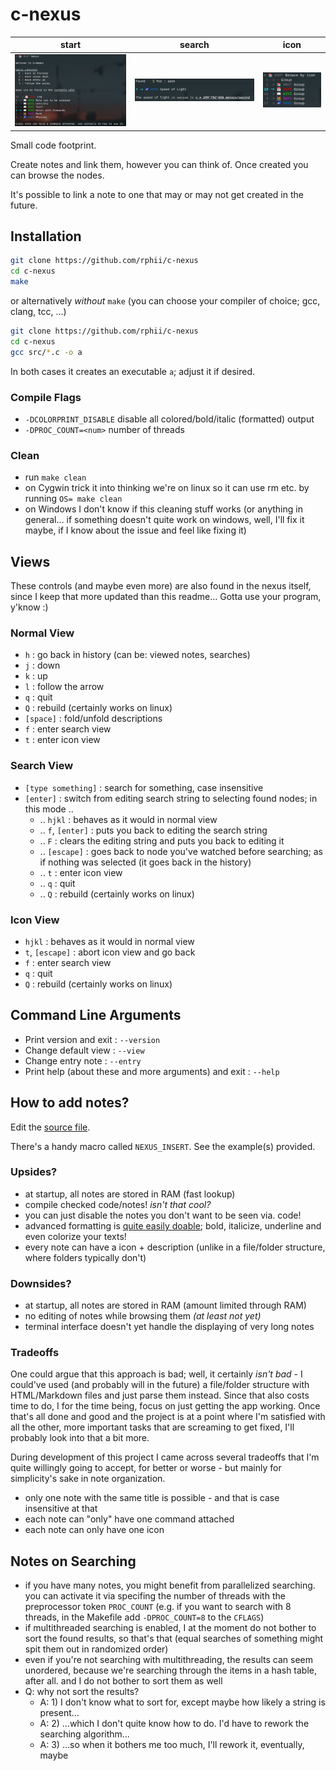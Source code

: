# c-nexus

| start                      | search                       | icon                     |
| ---                        | ---                          | ---                      |
| ![start](images/start.png) | ![search](images/search.png) | ![icon](images/icon.png) |

Small code footprint.

Create notes and link them, however you can think of. Once created you can browse the nodes.

It's possible to link a note to one that may or may not get created in the future.

## Installation

```sh
git clone https://github.com/rphii/c-nexus
cd c-nexus
make
```

or alternatively *without* `make` (you can choose your compiler of choice; gcc, clang, tcc, ...)

```sh
git clone https://github.com/rphii/c-nexus
cd c-nexus
gcc src/*.c -o a
```

In both cases it creates an executable `a`; adjust it if desired.

### Compile Flags

- `-DCOLORPRINT_DISABLE` disable all colored/bold/italic (formatted) output
- `-DPROC_COUNT=<num>` number of threads

### Clean

- run `make clean`
- on Cygwin trick it into thinking we're on linux so it can use rm etc. by running `OS= make clean`
- on Windows I don't know if this cleaning stuff works (or anything in general... if something
  doesn't quite work on windows, well, I'll fix it maybe, if I know about the issue and feel like
  fixing it)

## Views

These controls (and maybe even more) are also found in the nexus itself, since I keep that more
updated than this readme... Gotta use your program, y'know :)

### Normal View
- ``h`` : go back in history (can be: viewed notes, searches)
- ``j`` : down
- ``k`` : up
- ``l`` : follow the arrow
- ``q`` : quit
- ``Q`` : rebuild (certainly works on linux)
- ``[space]`` : fold/unfold descriptions
- ``f`` : enter search view
- ``t`` : enter icon view

### Search View
- ``[type something]`` : search for something, case insensitive
- ``[enter]`` : switch from editing search string to selecting found nodes; in this mode ..
    - .. `hjkl` : behaves as it would in normal view
    - .. `f`, `[enter]` : puts you back to editing the search string
    - .. `F` : clears the editing string and puts you back to editing it
    - .. `[escape]` : goes back to node you've watched before searching; as if nothing was
      selected (it goes back in the history)
    - .. ``t`` : enter icon view
    - .. ``q`` : quit
    - .. ``Q`` : rebuild (certainly works on linux)

### Icon View
- `hjkl` : behaves as it would in normal view
- ``t``, `[escape]` : abort icon view and go back
- ``f`` : enter search view
- ``q`` : quit
- ``Q`` : rebuild (certainly works on linux)

## Command Line Arguments

- Print version and exit : `--version`
- Change default view : `--view`
- Change entry note : `--entry`
- Print help (about these and more arguments) and exit : `--help`

## How to add notes?

Edit the [source file](src/content.c).

There's a handy macro called `NEXUS_INSERT`. See the example(s) provided.

### Upsides?
- at startup, all notes are stored in RAM (fast lookup)
- compile checked code/notes! _isn't that cool?_
- you can just disable the notes you don't want to be seen via. code!
- advanced formatting is [quite easily doable](src/colorprint.h); bold, italicize, underline and even colorize your texts!
- every note can have a icon + description (unlike in a file/folder structure, where folders typically don't)

### Downsides?
- at startup, all notes are stored in RAM (amount limited through RAM)
- no editing of notes while browsing them _(at least not yet)_
- terminal interface doesn't yet handle the displaying of very long notes

### Tradeoffs

One could argue that this approach is bad; well, it certainly
_isn't bad_ - I could've used (and probably will in the future) a file/folder structure with
HTML/Markdown files and just parse them instead. Since that also costs time to do, I for the time being,
focus on just getting the app working. Once that's all done and good and the project is at a point
where I'm satisfied with all the other, more important tasks that are screaming to get fixed, I'll
probably look into that a bit more.

During development of this project I came across several tradeoffs that I'm quite willingly going to
accept, for better or worse - but mainly for simplicity's sake in note organization.

- only one note with the same title is possible - and that is case insensitive at that
- each note can "only" have one command attached
- each note can only have one icon

## Notes on Searching
- if you have many notes, you might benefit from parallelized searching. you can activate it via
  specifing the number of threads with the preprocessor token `PROC_COUNT` (e.g. if you want to
  search with 8 threads, in the Makefile add `-DPROC_COUNT=8` to the `CFLAGS`)
- if multithreaded searching is enabled, I at the moment do not bother to sort the found results, so
  that's that (equal searches of something might spit them out in randomized order)
- even if you're not searching with multithreading, the results can seem unordered, because we're
  searching through the items in a hash table, after all. and I do not bother to sort them as well
- Q: why not sort the results?
    - A: 1) I don't know what to sort for, except maybe how likely a string is present...
    - A: 2) ...which I don't quite know how to do. I'd have to rework the searching algorithm...
    - A: 3) ...so when it bothers me too much, I'll rework it, eventually, maybe

